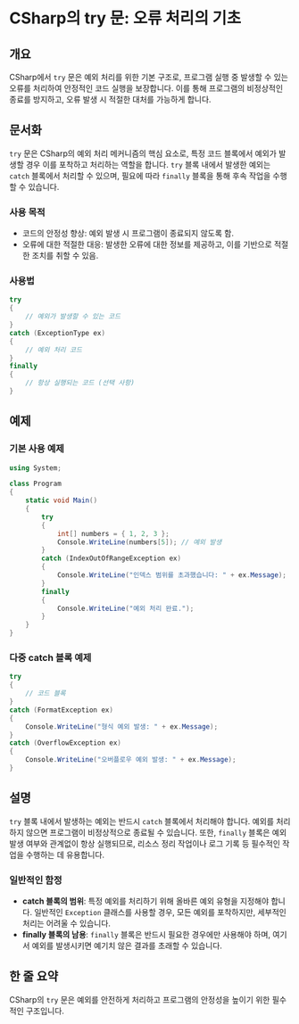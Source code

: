 <!--
Meta Description: # CSharp의 try 문: 오류 처리의 기초 ## 개요 CSharp에서 `try` 문은 예외 처리를 위한 기본 구조로, 프로그램 실행 중 발생할 수 있는 오류를 처리하여 안정적인 코드 실행을 보장합니다. 이를 통해 프로그램의 비정상적인 종료를 방지하고, 오류 발생 ...
Meta Keywords: try, catch, finally, console, writeline
-->

# CSharp의 try 문: 오류 처리의 기초

## 개요
CSharp에서 `try` 문은 예외 처리를 위한 기본 구조로, 프로그램 실행 중 발생할 수 있는 오류를 처리하여 안정적인 코드 실행을 보장합니다. 이를 통해 프로그램의 비정상적인 종료를 방지하고, 오류 발생 시 적절한 대처를 가능하게 합니다.

## 문서화
`try` 문은 CSharp의 예외 처리 메커니즘의 핵심 요소로, 특정 코드 블록에서 예외가 발생할 경우 이를 포착하고 처리하는 역할을 합니다. `try` 블록 내에서 발생한 예외는 `catch` 블록에서 처리할 수 있으며, 필요에 따라 `finally` 블록을 통해 후속 작업을 수행할 수 있습니다.

### 사용 목적
- 코드의 안정성 향상: 예외 발생 시 프로그램이 종료되지 않도록 함.
- 오류에 대한 적절한 대응: 발생한 오류에 대한 정보를 제공하고, 이를 기반으로 적절한 조치를 취할 수 있음.

### 사용법
```csharp
try
{
    // 예외가 발생할 수 있는 코드
}
catch (ExceptionType ex)
{
    // 예외 처리 코드
}
finally
{
    // 항상 실행되는 코드 (선택 사항)
}
```

## 예제
### 기본 사용 예제
```csharp
using System;

class Program
{
    static void Main()
    {
        try
        {
            int[] numbers = { 1, 2, 3 };
            Console.WriteLine(numbers[5]); // 예외 발생
        }
        catch (IndexOutOfRangeException ex)
        {
            Console.WriteLine("인덱스 범위를 초과했습니다: " + ex.Message);
        }
        finally
        {
            Console.WriteLine("예외 처리 완료.");
        }
    }
}
```

### 다중 catch 블록 예제
```csharp
try
{
    // 코드 블록
}
catch (FormatException ex)
{
    Console.WriteLine("형식 예외 발생: " + ex.Message);
}
catch (OverflowException ex)
{
    Console.WriteLine("오버플로우 예외 발생: " + ex.Message);
}
```

## 설명
`try` 블록 내에서 발생하는 예외는 반드시 `catch` 블록에서 처리해야 합니다. 예외를 처리하지 않으면 프로그램이 비정상적으로 종료될 수 있습니다. 또한, `finally` 블록은 예외 발생 여부와 관계없이 항상 실행되므로, 리소스 정리 작업이나 로그 기록 등 필수적인 작업을 수행하는 데 유용합니다.

### 일반적인 함정
- **catch 블록의 범위**: 특정 예외를 처리하기 위해 올바른 예외 유형을 지정해야 합니다. 일반적인 `Exception` 클래스를 사용할 경우, 모든 예외를 포착하지만, 세부적인 처리는 어려울 수 있습니다.
- **finally 블록의 남용**: `finally` 블록은 반드시 필요한 경우에만 사용해야 하며, 여기서 예외를 발생시키면 예기치 않은 결과를 초래할 수 있습니다.
  
## 한 줄 요약
CSharp의 `try` 문은 예외를 안전하게 처리하고 프로그램의 안정성을 높이기 위한 필수적인 구조입니다.
